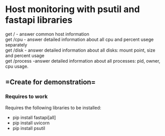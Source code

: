 # Host monitoring with psutil and fastapi libraries

get / - answer common host information  
get /cpu - answer detailed information about all cpu and percent usege separately  
get /disk - answer detailed information about all disks: mount point, size and percent usage  
get /process -answer detailed information about all processes: pid, owner, cpu usage.

## =Create for demonstration=

### Requires to work
Requires the following libraries to be installed:
* pip install fastapi[all]
* pip install uvicorn
* pip install psutil
